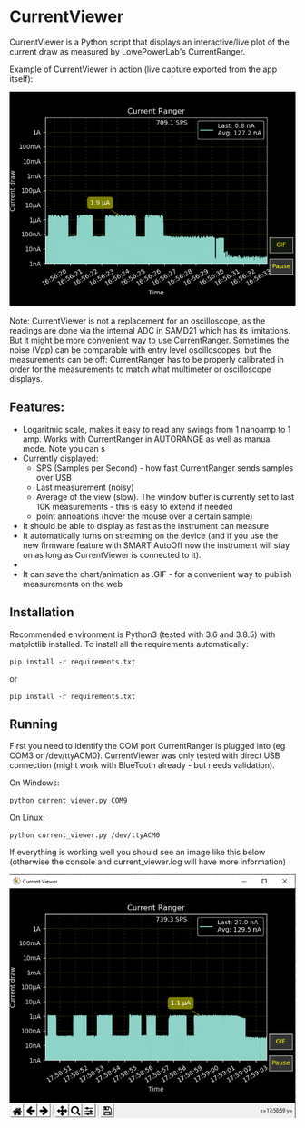 # CurrentViewer

CurrentViewer is a Python script that displays an interactive/live plot of the current draw as measured by LowePowerLab's CurrentRanger.

Example of CurrentViewer in action (live capture exported from the app itself):

![Screenshot](./images/example1.gif)

Note: CurrentViewer is not a replacement for an oscilloscope, as the readings are done via the internal ADC in SAMD21 which has its limitations. But it might be more convenient way to use CurrentRanger. Sometimes the noise (Vpp) can be comparable with entry level oscilloscopes, but the measurements can be off: CurrentRanger has to be properly calibrated in order for the measurements to match what multimeter or oscilloscope displays.

## Features:
- Logaritmic scale, makes it easy to read any swings from 1 nanoamp to 1 amp. Works with CurrentRanger in AUTORANGE as well as manual mode. Note you can s
- Currently displayed:
    - SPS (Samples per Second) - how fast CurrentRanger sends samples over USB
    - Last measurement (noisy) 
    - Average of the view (slow). The window buffer is currently set to last 10K measurements - this is easy to extend if needed
    - point annoations (hover the mouse over a certain sample)
- It should be able to display as fast as the instrument can measure
- It automatically turns on streaming on the device (and if you use the new firmware feature with SMART AutoOff now the instrument will stay on as long as CurrentViewer is connected to it).
-
- It can save the chart/animation as .GIF - for a convenient way to publish measurements on the web



## Installation

Recommended environment is Python3 (tested with 3.6 and 3.8.5) with matplotlib installed. To install all the requirements automatically:

```
pip install -r requirements.txt
```
or 
```
pip install -r requirements.txt
```

## Running

First you need to identify the COM port CurrentRanger is plugged into (eg COM3 or /dev/ttyACM0). CurrentViewer was only tested with direct USB connection (might work with BlueTooth already - but needs validation). 

On Windows:
```
python current_viewer.py COM9
```

On Linux:
```
python current_viewer.py /dev/ttyACM0
```


If everything is working well you should see an image like this below (otherwise the console and current_viewer.log will have more information)

![Screenshot](./images/screenshot1.png)